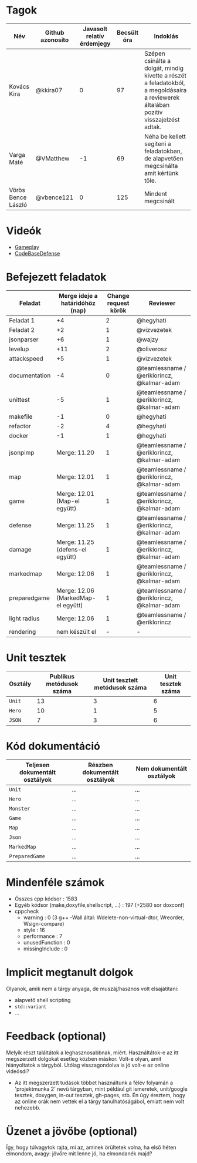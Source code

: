 # Tagok

| Név | Github azonosito  | Javasolt relatív érdemjegy | Becsült óra | Indoklás  | 
| --- | ---- | --- | ------------------ | --------- |
| Kovács Kira | @kkira07 | 0 | 97 | Szépen csinálta a dolgát, mindig kivette a részét a feladatokból, a megoldásaira a reviewerek általában pozitiv visszajelzést adtak. |
| Varga Máté | @VMatthew | -1 | 69 | Néha be kellett segiteni a feladatokban, de alapvetően megcsinálta amit kértünk tőle. |
| Vörös Bence László | @vbence121 | 0 | 125 | Mindent megcsinált |


# Videók

 - [Gameplay](/videos/gameplay.mp4)
 - [CodeBaseDefense](/videos/codebasedefense.mp4)

# Befejezett feladatok

| Feladat | Merge ideje a határidóhöz (nap) | Change request körök | Reviewer | 
| ------- | ------------------------------- | -------------------- | -------- |
| Feladat 1 | +4 | 2 | @hegyhati | 
| Feladat 2 | +2 | 1 | @vizvezetek |
| jsonparser | +6 | 1 | @wajzy |
| levelup | +11 | 2 | @oliverosz |
| attackspeed | +5 | 1 | @vizvezetek |
| documentation | -4 | 0 | @teamlessname / @eriklorincz, @kalmar-adam |
| unittest | -5 | 1 | @teamlessname / @eriklorincz, @kalmar-adam |
| makefile | -1 | 0 | @hegyhati |
| refactor | -2 | 4 | @hegyhati |
| docker | -1 | 1 | @hegyhati |
| jsonpimp | Merge: 11.20 | 1 | @teamlessname / @eriklorincz, @kalmar-adam |
| map | Merge: 12.01 | 1 | @teamlessname / @eriklorincz, @kalmar-adam |
| game | Merge: 12.01 (Map-el együtt) | 1 | @teamlessname / @eriklorincz, @kalmar-adam |
| defense | Merge: 11.25 | 1 | @teamlessname / @eriklorincz, @kalmar-adam |
| damage | Merge: 11.25 (defens-el együtt) | 1 | @teamlessname / @eriklorincz, @kalmar-adam  |
| markedmap | Merge: 12.06 | 1 | @teamlessname / @eriklorincz, @kalmar-adam |
| preparedgame | Merge: 12.06 (MarkedMap-el együtt) | 1 | @teamlessname / @eriklorincz, @kalmar-adam |
| light radius | Merge: 12.06 | 1 | @teamlessname / @eriklorincz |
| rendering | nem készült el | - | - |

# Unit tesztek

| Osztály | Publikus metódusok száma | Unit tesztelt metódusok száma | Unit tesztek száma |
| --- | --- | --- | --- |
| `Unit` | 13 | 3 | 6 |
| `Hero` | 10 | 1 | 5 |
| `JSON` | 7 | 3 | 6 |

# Kód dokumentáció

| Teljesen dokumentált osztályok | Részben dokumentált osztályok | Nem dokumentált osztályok |
| --- | --- | --- | 
| `Unit` | ... | ... | 
| `Hero` | ... | ... |  
| `Monster` | ... | ... |
| `Game` | ... | ... |
| `Map` | ... | ... |
| `Json` | ... | ... |
| `MarkedMap` | ... | ... |
| `PreparedGame` | ... | ... |


# Mindenféle számok

 - Összes cpp kódsor : 1583
 - Egyéb kódsor (make,doxyfile,shellscript, ...) : 197 (+2580 sor doxconf)
 - cppcheck
   - warning : 0 (3 g++ -Wall által: Wdelete-non-virtual-dtor, Wreorder, Wsign-compare)
   - style : 16
   - performance : 7
   - unusedFunction : 0
   - missingInclude : 0
 
# Implicit megtanult dolgok
Olyanok, amik nem a tárgy anyaga, de muszáj/hasznos volt elsajátítani:
 - alapvető shell scripting
 - `std::variant`
 - ...

# Feedback (optional)
 
Melyik részt találtátok a leghasznosabbnak, miért. Használtátok-e az itt megszerzett dolgokat esetleg közben máskor. Volt-e olyan, amit hiányoltatok a tárgyból. Utólag visszagondolva is jó volt-e az online videósdi?
- Az itt megszerzett tudások többet használtunk a félév folyamán a 'projektmunka 2' nevü tárgyban, mint például git ismeretek, unit/google tesztek, doxygen, in-out tesztek, gh-pages, stb. Én úgy éreztem, hogy az online orák nem vettek el a tárgy tanulhatóságábol, emiatt nem volt nehezebb. 

# Üzenet a jövőbe (optional)

Így, hogy túlvagytok rajta, mi az, aminek örültetek volna, ha első héten elmondom, avagy: jövőre mit lenne jó, ha elmondanék majd?
